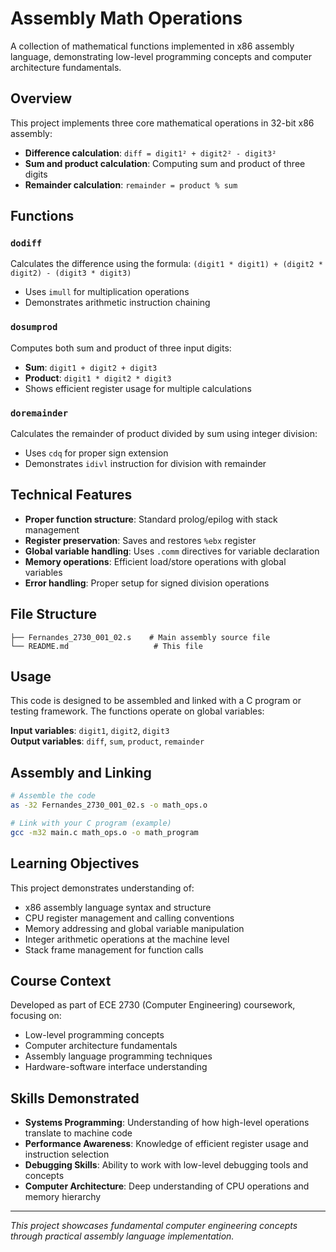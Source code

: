 # Assembly Math Operations

A collection of mathematical functions implemented in x86 assembly language, demonstrating low-level programming concepts and computer architecture fundamentals.

## Overview

This project implements three core mathematical operations in 32-bit x86 assembly:
- **Difference calculation**: `diff = digit1² + digit2² - digit3²`
- **Sum and product calculation**: Computing sum and product of three digits
- **Remainder calculation**: `remainder = product % sum`

## Functions

### `dodiff`
Calculates the difference using the formula: `(digit1 * digit1) + (digit2 * digit2) - (digit3 * digit3)`
- Uses `imull` for multiplication operations
- Demonstrates arithmetic instruction chaining

### `dosumprod` 
Computes both sum and product of three input digits:
- **Sum**: `digit1 + digit2 + digit3`
- **Product**: `digit1 * digit2 * digit3`
- Shows efficient register usage for multiple calculations

### `doremainder`
Calculates the remainder of product divided by sum using integer division:
- Uses `cdq` for proper sign extension
- Demonstrates `idivl` instruction for division with remainder

## Technical Features

- **Proper function structure**: Standard prolog/epilog with stack management
- **Register preservation**: Saves and restores `%ebx` register
- **Global variable handling**: Uses `.comm` directives for variable declaration
- **Memory operations**: Efficient load/store operations with global variables
- **Error handling**: Proper setup for signed division operations

## File Structure

```
├── Fernandes_2730_001_02.s    # Main assembly source file
└── README.md                   # This file
```

## Usage

This code is designed to be assembled and linked with a C program or testing framework. The functions operate on global variables:

**Input variables**: `digit1`, `digit2`, `digit3`  
**Output variables**: `diff`, `sum`, `product`, `remainder`

## Assembly and Linking

```bash
# Assemble the code
as -32 Fernandes_2730_001_02.s -o math_ops.o

# Link with your C program (example)
gcc -m32 main.c math_ops.o -o math_program
```

## Learning Objectives

This project demonstrates understanding of:
- x86 assembly language syntax and structure
- CPU register management and calling conventions
- Memory addressing and global variable manipulation
- Integer arithmetic operations at the machine level
- Stack frame management for function calls

## Course Context

Developed as part of ECE 2730 (Computer Engineering) coursework, focusing on:
- Low-level programming concepts
- Computer architecture fundamentals  
- Assembly language programming techniques
- Hardware-software interface understanding

## Skills Demonstrated

- **Systems Programming**: Understanding of how high-level operations translate to machine code
- **Performance Awareness**: Knowledge of efficient register usage and instruction selection
- **Debugging Skills**: Ability to work with low-level debugging tools and concepts
- **Computer Architecture**: Deep understanding of CPU operations and memory hierarchy

---

*This project showcases fundamental computer engineering concepts through practical assembly language implementation.*
